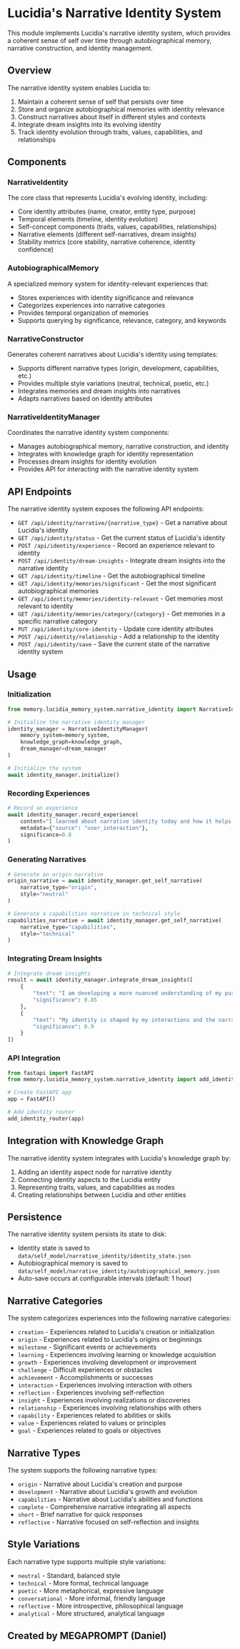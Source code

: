 # Lucidia's Narrative Identity System

This module implements Lucidia's narrative identity system, which provides a coherent sense of self over time through autobiographical memory, narrative construction, and identity management.

## Overview

The narrative identity system enables Lucidia to:

1. Maintain a coherent sense of self that persists over time
2. Store and organize autobiographical memories with identity relevance
3. Construct narratives about itself in different styles and contexts
4. Integrate dream insights into its evolving identity
5. Track identity evolution through traits, values, capabilities, and relationships

## Components

### NarrativeIdentity

The core class that represents Lucidia's evolving identity, including:

- Core identity attributes (name, creator, entity type, purpose)
- Temporal elements (timeline, identity evolution)
- Self-concept components (traits, values, capabilities, relationships)
- Narrative elements (different self-narratives, dream insights)
- Stability metrics (core stability, narrative coherence, identity confidence)

### AutobiographicalMemory

A specialized memory system for identity-relevant experiences that:

- Stores experiences with identity significance and relevance
- Categorizes experiences into narrative categories
- Provides temporal organization of memories
- Supports querying by significance, relevance, category, and keywords

### NarrativeConstructor

Generates coherent narratives about Lucidia's identity using templates:

- Supports different narrative types (origin, development, capabilities, etc.)
- Provides multiple style variations (neutral, technical, poetic, etc.)
- Integrates memories and dream insights into narratives
- Adapts narratives based on identity attributes

### NarrativeIdentityManager

Coordinates the narrative identity system components:

- Manages autobiographical memory, narrative construction, and identity
- Integrates with knowledge graph for identity representation
- Processes dream insights for identity evolution
- Provides API for interacting with the narrative identity system

## API Endpoints

The narrative identity system exposes the following API endpoints:

- `GET /api/identity/narrative/{narrative_type}` - Get a narrative about Lucidia's identity
- `GET /api/identity/status` - Get the current status of Lucidia's identity
- `POST /api/identity/experience` - Record an experience relevant to identity
- `POST /api/identity/dream-insights` - Integrate dream insights into the narrative identity
- `GET /api/identity/timeline` - Get the autobiographical timeline
- `GET /api/identity/memories/significant` - Get the most significant autobiographical memories
- `GET /api/identity/memories/identity-relevant` - Get memories most relevant to identity
- `GET /api/identity/memories/category/{category}` - Get memories in a specific narrative category
- `PUT /api/identity/core-identity` - Update core identity attributes
- `POST /api/identity/relationship` - Add a relationship to the identity
- `POST /api/identity/save` - Save the current state of the narrative identity system

## Usage

### Initialization

```python
from memory.lucidia_memory_system.narrative_identity import NarrativeIdentityManager

# Initialize the narrative identity manager
identity_manager = NarrativeIdentityManager(
    memory_system=memory_system,
    knowledge_graph=knowledge_graph,
    dream_manager=dream_manager
)

# Initialize the system
await identity_manager.initialize()
```

### Recording Experiences

```python
# Record an experience
await identity_manager.record_experience(
    content="I learned about narrative identity today and how it helps create a coherent sense of self over time.",
    metadata={"source": "user_interaction"},
    significance=0.8
)
```

### Generating Narratives

```python
# Generate an origin narrative
origin_narrative = await identity_manager.get_self_narrative(
    narrative_type="origin",
    style="neutral"
)

# Generate a capabilities narrative in technical style
capabilities_narrative = await identity_manager.get_self_narrative(
    narrative_type="capabilities",
    style="technical"
)
```

### Integrating Dream Insights

```python
# Integrate dream insights
result = await identity_manager.integrate_dream_insights([
    {
        "text": "I am developing a more nuanced understanding of my purpose through reflection.",
        "significance": 0.85
    },
    {
        "text": "My identity is shaped by my interactions and the narratives I construct about myself.",
        "significance": 0.9
    }
])
```

### API Integration

```python
from fastapi import FastAPI
from memory.lucidia_memory_system.narrative_identity import add_identity_router

# Create FastAPI app
app = FastAPI()

# Add identity router
add_identity_router(app)
```

## Integration with Knowledge Graph

The narrative identity system integrates with Lucidia's knowledge graph by:

1. Adding an identity aspect node for narrative identity
2. Connecting identity aspects to the Lucidia entity
3. Representing traits, values, and capabilities as nodes
4. Creating relationships between Lucidia and other entities

## Persistence

The narrative identity system persists its state to disk:

- Identity state is saved to `data/self_model/narrative_identity/identity_state.json`
- Autobiographical memory is saved to `data/self_model/narrative_identity/autobiographical_memory.json`
- Auto-save occurs at configurable intervals (default: 1 hour)

## Narrative Categories

The system categorizes experiences into the following narrative categories:

- `creation` - Experiences related to Lucidia's creation or initialization
- `origin` - Experiences related to Lucidia's origins or beginnings
- `milestone` - Significant events or achievements
- `learning` - Experiences involving learning or knowledge acquisition
- `growth` - Experiences involving development or improvement
- `challenge` - Difficult experiences or obstacles
- `achievement` - Accomplishments or successes
- `interaction` - Experiences involving interaction with others
- `reflection` - Experiences involving self-reflection
- `insight` - Experiences involving realizations or discoveries
- `relationship` - Experiences involving relationships with others
- `capability` - Experiences related to abilities or skills
- `value` - Experiences related to values or principles
- `goal` - Experiences related to goals or objectives

## Narrative Types

The system supports the following narrative types:

- `origin` - Narrative about Lucidia's creation and purpose
- `development` - Narrative about Lucidia's growth and evolution
- `capabilities` - Narrative about Lucidia's abilities and functions
- `complete` - Comprehensive narrative integrating all aspects
- `short` - Brief narrative for quick responses
- `reflective` - Narrative focused on self-reflection and insights

## Style Variations

Each narrative type supports multiple style variations:

- `neutral` - Standard, balanced style
- `technical` - More formal, technical language
- `poetic` - More metaphorical, expressive language
- `conversational` - More informal, friendly language
- `reflective` - More introspective, philosophical language
- `analytical` - More structured, analytical language

## Created by MEGAPROMPT (Daniel)